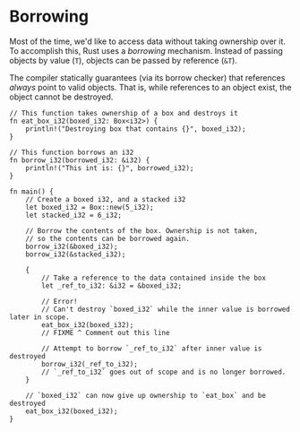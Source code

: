 # Borrowing

Most of the time, we'd like to access data without taking ownership over it. To accomplish this, Rust uses a *borrowing* mechanism. Instead of passing objects by value (`T`), objects can be passed by reference (`&T`).

The compiler statically guarantees (via its borrow checker) that references *always* point to valid objects. That is, while references to an object exist, the object cannot be destroyed.

```rust,editable,ignore,mdbook-runnable
// This function takes ownership of a box and destroys it
fn eat_box_i32(boxed_i32: Box<i32>) {
    println!("Destroying box that contains {}", boxed_i32);
}

// This function borrows an i32
fn borrow_i32(borrowed_i32: &i32) {
    println!("This int is: {}", borrowed_i32);
}

fn main() {
    // Create a boxed i32, and a stacked i32
    let boxed_i32 = Box::new(5_i32);
    let stacked_i32 = 6_i32;

    // Borrow the contents of the box. Ownership is not taken,
    // so the contents can be borrowed again.
    borrow_i32(&boxed_i32);
    borrow_i32(&stacked_i32);

    {
        // Take a reference to the data contained inside the box
        let _ref_to_i32: &i32 = &boxed_i32;

        // Error!
        // Can't destroy `boxed_i32` while the inner value is borrowed later in scope.
        eat_box_i32(boxed_i32);
        // FIXME ^ Comment out this line

        // Attempt to borrow `_ref_to_i32` after inner value is destroyed
        borrow_i32(_ref_to_i32);
        // `_ref_to_i32` goes out of scope and is no longer borrowed.
    }

    // `boxed_i32` can now give up ownership to `eat_box` and be destroyed
    eat_box_i32(boxed_i32);
}
```
